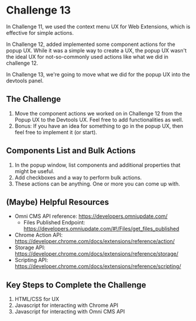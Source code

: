 # Challenge 13

In Challenge 11, we used the context menu UX for Web Extensions, which is effective for simple actions.

In Challenge 12, added implemented some component actions for the popup UX. While it was a simple way to create a UX, the popup UX wasn't the ideal UX for not-so-commonly used actions like what we did in challenge 12.

In Challenge 13, we're going to move what we did for the popup UX into the devtools panel.

## The Challenge

1. Move the component actions we worked on in Challenge 12 from the Popup UX to the Devtools UX. Feel free to add functionalities as well.
2. Bonus: If you have an idea for something to go in the popup UX, then feel free to implement it (or start).

## Components List and Bulk Actions

1. In the popup window, list components and additional properties that might be useful.
2. Add checkboxes and a way to perform bulk actions.
3. These actions can be anything. One or more you can come up with.

## (Maybe) Helpful Resources

- Omni CMS API reference: https://developers.omniupdate.com/
  - Files Published Endpoint: https://developers.omniupdate.com/#!/Files/get_files_published
- Chrome Action API: https://developer.chrome.com/docs/extensions/reference/action/
- Storage API: https://developer.chrome.com/docs/extensions/reference/storage/
- Scripting API: https://developer.chrome.com/docs/extensions/reference/scripting/

## Key Steps to Complete the Challenge

1. HTML/CSS for UX
2. Javascript for interacting with Chrome API
3. Javascript for interacting with Omni CMS API